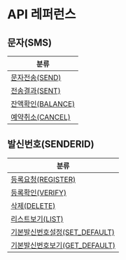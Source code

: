 # API 레퍼런스

## 문자\(SMS\)

| 분류 |
| --- |
| [문자전송\(SEND\)](send.md) |
| [전송결과\(SENT\)](sent.md) |
| [잔액확인\(BALANCE\)](balance.md) |
| [예약취소\(CANCEL\)](cancel.md) |

## 발신번호\(SENDERID\)

| 분류 |
| --- |
| [등록요청\(REGISTER\)](register.md) |
| [등록확인\(VERIFY\)](verify.md) |
| [삭제\(DELETE\)](delete.md) |
| [리스트보기\(LIST\)](list.md) |
| [기본발신번호설정\(SET\_DEFAULT\)](set_default.md) |
| [기본발신번호보기\(GET\_DEFAULT\)](get_default.md) |

